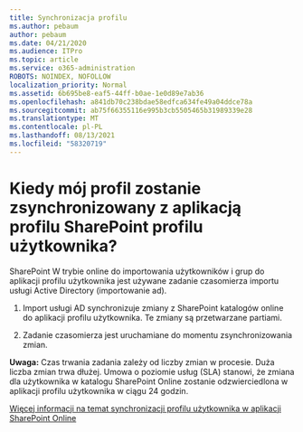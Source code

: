 ```yaml
---
title: Synchronizacja profilu
ms.author: pebaum
author: pebaum
ms.date: 04/21/2020
ms.audience: ITPro
ms.topic: article
ms.service: o365-administration
ROBOTS: NOINDEX, NOFOLLOW
localization_priority: Normal
ms.assetid: 6b695be8-eaf5-44ff-b0ae-1e0d89e7ab36
ms.openlocfilehash: a841db70c238bdae58edfca634fe49a04ddce78a
ms.sourcegitcommit: ab75f66355116e995b3cb5505465b31989339e28
ms.translationtype: MT
ms.contentlocale: pl-PL
ms.lasthandoff: 08/13/2021
ms.locfileid: "58320719"
---
```

# <a name="when-do-my-profile-changes-sync-to-the-sharepoint-user-profile-application"></a>Kiedy mój profil zostanie zsynchronizowany z aplikacją profilu SharePoint profilu użytkownika?

SharePoint W trybie online do importowania użytkowników i grup do aplikacji profilu użytkownika jest używane zadanie czasomierza importu usługi Active Directory (importowanie ad). 
  
1. Import usługi AD synchronizuje zmiany z SharePoint katalogów online do aplikacji profilu użytkownika. Te zmiany są przetwarzane partiami.
    
2. Zadanie czasomierza jest uruchamiane do momentu zsynchronizowania zmian.
    
**Uwaga:** Czas trwania zadania zależy od liczby zmian w procesie. Duża liczba zmian trwa dłużej. Umowa o poziomie usług (SLA) stanowi, że zmiana dla użytkownika w katalogu SharePoint Online zostanie odzwierciedlona w aplikacji profilu użytkownika w ciągu 24 godzin. 
  
[Więcej informacji na temat synchronizacji profilu użytkownika w aplikacji SharePoint Online](https://go.microsoft.com/fwlink/?linkid=875671)
  

